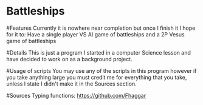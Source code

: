 # Battleships

#Features
Currently it is nowhere near completion but once I finish it I hope for it to:
Have a single player VS AI game of battleships and a 2P Vesus game of battleships

#Details
This is just a program I started in a computer Science lesson and have decided to work on as a background project.

#Usage of scripts
You may use any of the scripts in this program however if you take anything large you must credit me for everything that you take, unless I state I didn't make it in the Sources section.

#Sources
Typing functions: https://github.com/Fhaggar
